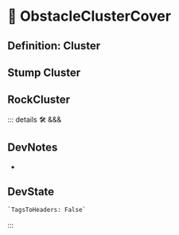 
# 🔻 <via>ObstacleClusterCover</via>

## Definition: Cluster

## Stump Cluster

## RockCluster

::: details 🛠 <dev>&&&</dev>

## DevNotes

-

## DevState

```py
`TagsToHeaders: False`
```

:::
